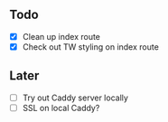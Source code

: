 ## Todo
- [x] Clean up index route
- [x] Check out TW styling on index route

## Later
- [ ] Try out Caddy server locally
- [ ] SSL on local Caddy?
